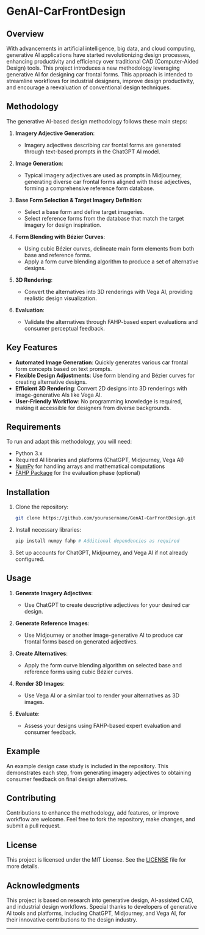 
# GenAI-CarFrontDesign

## Overview

With advancements in artificial intelligence, big data, and cloud computing, generative AI applications have started revolutionizing design processes, enhancing productivity and efficiency over traditional CAD (Computer-Aided Design) tools. This project introduces a new methodology leveraging generative AI for designing car frontal forms. This approach is intended to streamline workflows for industrial designers, improve design productivity, and encourage a reevaluation of conventional design techniques.

## Methodology

The generative AI-based design methodology follows these main steps:

1. **Imagery Adjective Generation**: 
   - Imagery adjectives describing car frontal forms are generated through text-based prompts in the ChatGPT AI model.

2. **Image Generation**: 
   - Typical imagery adjectives are used as prompts in Midjourney, generating diverse car frontal forms aligned with these adjectives, forming a comprehensive reference form database.

3. **Base Form Selection & Target Imagery Definition**:
   - Select a base form and define target imageries.
   - Select reference forms from the database that match the target imagery for design inspiration.

4. **Form Blending with Bézier Curves**:
   - Using cubic Bézier curves, delineate main form elements from both base and reference forms.
   - Apply a form curve blending algorithm to produce a set of alternative designs.

5. **3D Rendering**:
   - Convert the alternatives into 3D renderings with Vega AI, providing realistic design visualization.

6. **Evaluation**:
   - Validate the alternatives through FAHP-based expert evaluations and consumer perceptual feedback.

## Key Features

- **Automated Image Generation**: Quickly generates various car frontal form concepts based on text prompts.
- **Flexible Design Adjustments**: Use form blending and Bézier curves for creating alternative designs.
- **Efficient 3D Rendering**: Convert 2D designs into 3D renderings with image-generative AIs like Vega AI.
- **User-Friendly Workflow**: No programming knowledge is required, making it accessible for designers from diverse backgrounds.

## Requirements

To run and adapt this methodology, you will need:

- Python 3.x
- Required AI libraries and platforms (ChatGPT, Midjourney, Vega AI)
- [NumPy](https://numpy.org/) for handling arrays and mathematical computations
- [FAHP Package](https://fahp.org/) for the evaluation phase (optional)

## Installation

1. Clone the repository:
   ```bash
   git clone https://github.com/yourusername/GenAI-CarFrontDesign.git
   ```
2. Install necessary libraries:
   ```bash
   pip install numpy fahp # Additional dependencies as required
   ```
3. Set up accounts for ChatGPT, Midjourney, and Vega AI if not already configured.

## Usage

1. **Generate Imagery Adjectives**:
   - Use ChatGPT to create descriptive adjectives for your desired car design.

2. **Generate Reference Images**:
   - Use Midjourney or another image-generative AI to produce car frontal forms based on generated adjectives.

3. **Create Alternatives**:
   - Apply the form curve blending algorithm on selected base and reference forms using cubic Bézier curves.

4. **Render 3D Images**:
   - Use Vega AI or a similar tool to render your alternatives as 3D images.

5. **Evaluate**:
   - Assess your designs using FAHP-based expert evaluation and consumer feedback.

## Example

An example design case study is included in the repository. This demonstrates each step, from generating imagery adjectives to obtaining consumer feedback on final design alternatives.

## Contributing

Contributions to enhance the methodology, add features, or improve workflow are welcome. Feel free to fork the repository, make changes, and submit a pull request.

## License

This project is licensed under the MIT License. See the [LICENSE](LICENSE) file for more details.

## Acknowledgments

This project is based on research into generative design, AI-assisted CAD, and industrial design workflows. Special thanks to developers of generative AI tools and platforms, including ChatGPT, Midjourney, and Vega AI, for their innovative contributions to the design industry.

---


